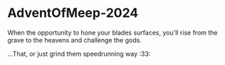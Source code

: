 # AdventOfMeep-2024
When the opportunity to hone your blades surfaces, you'll rise from the grave to the heavens and challenge the gods.

...That, or just grind them speedrunning way :33:
